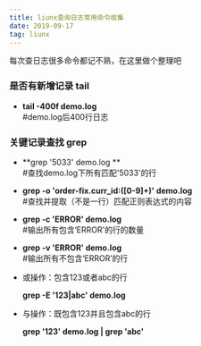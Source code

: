 ```yaml
---
title: liunx查询日志常用命令收集
date: 2019-09-17
tag: liunx
---
```


每次查日志很多命令都记不熟，在这里做个整理吧

 ### 是否有新增记录  tail

- **tail -400f demo.log**        
    #demo.log后400行日志 

### 关键记录查找 grep

- **grep '5033' demo.log **      
    #查找demo.log下所有匹配'5033'的行 

-  **grep -o 'order-fix.curr_id:\([0-9]\+\)' demo.log**    
      #查找并提取（不是一行）匹配正则表达式的内容 

- **grep -c  'ERROR' demo.log**      
     #输出所有包含‘ERROR'的行的数量 

- **grep -v 'ERROR' demo.log**       
    #输出所有不包含‘ERROR’的行 

-   或操作：包含123或者abc的行 

     **grep -E '123|abc' demo.log**

-  与操作：既包含123并且包含abc的行 

    **grep '123' demo.log | grep 'abc'**

  

  

  

